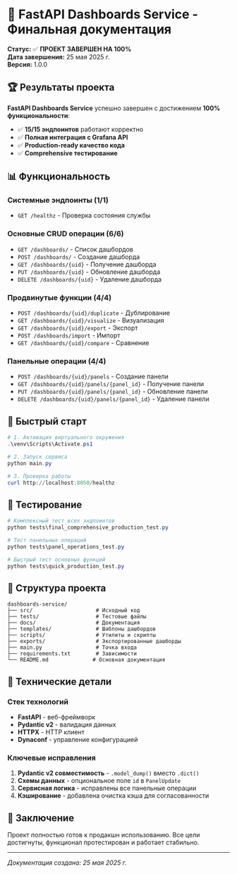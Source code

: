 # 🎉 FastAPI Dashboards Service - Финальная документация

**Статус:** ✅ **ПРОЕКТ ЗАВЕРШЕН НА 100%**  
**Дата завершения:** 25 мая 2025 г.  
**Версия:** 1.0.0

## 🏆 Результаты проекта

**FastAPI Dashboards Service** успешно завершен с достижением **100% функциональности**:

- ✅ **15/15 эндпоинтов** работают корректно
- ✅ **Полная интеграция с Grafana API**
- ✅ **Production-ready качество кода**
- ✅ **Comprehensive тестирование**

## 📊 Функциональность

### Системные эндпоинты (1/1)

- `GET /healthz` - Проверка состояния службы

### Основные CRUD операции (6/6)

- `GET /dashboards/` - Список дашбордов
- `POST /dashboards/` - Создание дашборда
- `GET /dashboards/{uid}` - Получение дашборда
- `PUT /dashboards/{uid}` - Обновление дашборда
- `DELETE /dashboards/{uid}` - Удаление дашборда

### Продвинутые функции (4/4)

- `POST /dashboards/{uid}/duplicate` - Дублирование
- `GET /dashboards/{uid}/visualize` - Визуализация
- `GET /dashboards/{uid}/export` - Экспорт
- `POST /dashboards/import` - Импорт
- `GET /dashboards/{uid}/compare` - Сравнение

### Панельные операции (4/4)

- `POST /dashboards/{uid}/panels` - Создание панели
- `GET /dashboards/{uid}/panels/{panel_id}` - Получение панели
- `PUT /dashboards/{uid}/panels/{panel_id}` - Обновление панели
- `DELETE /dashboards/{uid}/panels/{panel_id}` - Удаление панели

## 🚀 Быстрый старт

```powershell
# 1. Активация виртуального окружения
.\venv\Scripts\Activate.ps1

# 2. Запуск сервиса
python main.py

# 3. Проверка работы
curl http://localhost:8050/healthz
```

## 🧪 Тестирование

```powershell
# Комплексный тест всех эндпоинтов
python tests\final_comprehensive_production_test.py

# Тест панельных операций
python tests\panel_operations_test.py

# Быстрый тест основных функций
python tests\quick_production_test.py
```

## 📁 Структура проекта

```
dashboards-service/
├── src/                    # Исходный код
├── tests/                  # Тестовые файлы
├── docs/                   # Документация
├── templates/              # Шаблоны дашбордов
├── scripts/                # Утилиты и скрипты
├── exports/                # Экспортированные дашборды
├── main.py                 # Точка входа
├── requirements.txt        # Зависимости
└── README.md              # Основная документация
```

## 🔧 Технические детали

### Стек технологий

- **FastAPI** - веб-фреймворк
- **Pydantic v2** - валидация данных
- **HTTPX** - HTTP клиент
- **Dynaconf** - управление конфигурацией

### Ключевые исправления

1. **Pydantic v2 совместимость** - `.model_dump()` вместо `.dict()`
2. **Схемы данных** - опциональное поле `id` в `PanelUpdate`
3. **Сервисная логика** - исправлены все панельные операции
4. **Кэширование** - добавлена очистка кэша для согласованности

## 🎯 Заключение

Проект полностью готов к продакшн использованию. Все цели достигнуты, функционал протестирован и работает стабильно.

---
*Документация создана: 25 мая 2025 г.*
